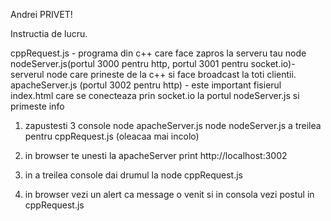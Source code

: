 Andrei PRIVET!

Instructia de lucru.

cppRequest.js - programa din c++ care face zapros la serveru tau node
nodeServer.js(portul 3000 pentru http, portul 3001 pentru socket.io)- serverul node care prineste de la c++ si face broadcast la toti clientii. 
apacheServer.js (portul 3002 pentru http) - este important fisierul index.html care se conecteaza prin socket.io la portul nodeServer.js si primeste info


1. zapustesti 3 console
   node apacheServer.js
   node nodeServer.js
   a treilea pentru cppRequest.js (oleacaa mai incolo)

2. in browser te unesti la apacheServer print http://localhost:3002
3. in a treilea console dai drumul la 
   node cppRequest.js

4. in browser vezi un alert ca message o venit si in consola vezi postul in cppRequest.js
